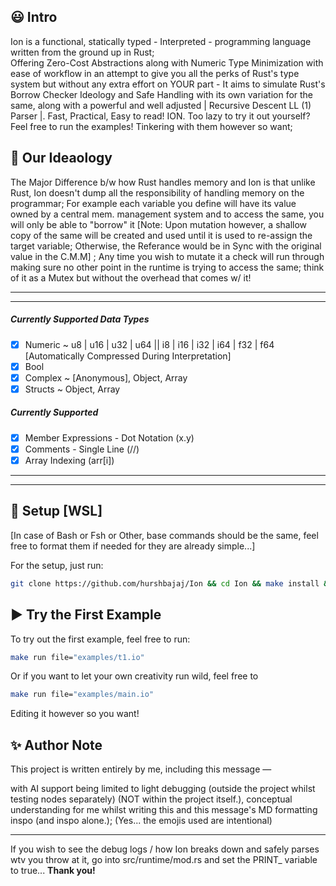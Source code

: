 ## 😃 Intro

Ion is a functional, statically typed - Interpreted - programming language written from the ground up in Rust;  
Offering Zero-Cost Abstractions along with Numeric Type Minimization with ease of workflow in an attempt to give you all the perks of Rust's type system but without any extra effort on YOUR part - It aims to simulate Rust's Borrow Checker Ideology and Safe Handling with its own variation for the same, along with a powerful and well adjusted | Recursive Descent LL (1) Parser |. Fast, Practical, Easy to read! ION.
Too lazy to try it out yourself? Feel free to run the examples! Tinkering with them however so want;

<h2>💭 Our Ideaology</h2>
<p>The Major Difference b/w how Rust handles memory and Ion is that unlike Rust, Ion doesn't dump all the responsibility of handling memory on the programmar; For example each variable you define will have its value owned by a central mem. management system and to access the same, you will only be able to "borrow" it [Note: Upon mutation however, a shallow copy of the same will be created and used until it is used to re-assign the target variable; Otherwise, the Referance would be in Sync with the original value in the C.M.M] ; Any time you wish to mutate it a check will run through making sure no other point in the runtime is trying to access the same; think of it as a Mutex but without the overhead that comes w/ it! </p>
<hr>
<hr>

##### Currently Supported Data Types
- [x] Numeric ~ u8 | u16 | u32 | u64 || i8 | i16 | i32 | i64 | f32 | f64 [Automatically Compressed During Interpretation]
- [x] Bool
- [x] Complex ~ [Anonymous], Object, Array
- [x] Structs ~ Object, Array

##### Currently Supported
- [x] Member Expressions - Dot Notation (x.y)
- [x] Comments - Single Line (//)
- [x] Array Indexing (arr[i])

---
---

## 🚀 Setup [WSL] 

[In case of Bash or Fsh or Other, base commands should be the same, feel free to format them if needed for they are already simple...]

For the setup, just run:

```bash
git clone https://github.com/hurshbajaj/Ion && cd Ion && make install && make build
```

## ▶️ Try the First Example

To try out the first example, feel free to run:

```bash
make run file="examples/t1.io"
```

Or if you want to let your own creativity run wild, feel free to

```bash
make run file="examples/main.io"
```
Editing it however so you want!
<br>
## ✨ Author Note

This project is written entirely by me, including this message —  

with AI support being limited to light debugging (outside the project whilst testing nodes separately) (NOT within the project itself.), conceptual understanding for me whilst writing this and this message's MD formatting inspo (and inspo alone.);
(Yes... the emojis used are intentional)  

<hr>

If you wish to see the debug logs / how Ion breaks down and safely parses wtv you throw at it, go into src/runtime/mod.rs and set the PRINT_ variable to true...
**Thank you!**

